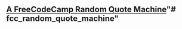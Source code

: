 ## [A FreeCodeCamp Random Quote Machine](https://github.com/acampos01/fcc_random_quote_machine/)"# fcc_random_quote_machine" 
